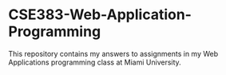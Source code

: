 # CSE383-Web-Application-Programming
This repository contains my answers to assignments in my Web Applications programming class at Miami University.

